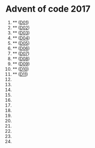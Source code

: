# Advent of code 2017

 1. \*\* ([D01](D01))
 2. \*\* ([D02](D02))
 3. \*\* ([D03](D03))
 4. \*\* ([D04](D04))
 5. \*\* ([D05](D05))
 6. \*\* ([D06](D06))
 7. \*\* ([D07](D07))
 8. \*\* ([D08](D08))
 9. \*\* ([D09](D09))
10. \*\* ([D10](D10))
11. \*\* ([D11](D11))
12. 
13. 
14. 
15. 
16. 
17. 
18. 
19. 
20. 
21. 
22. 
23. 
24. 
